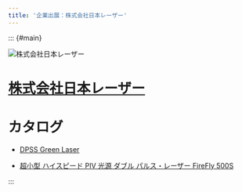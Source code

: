 ```yaml
---
title: '企業出展：株式会社日本レーザー'
---
```


::: {#main}

![株式会社日本レーザー](images/sponsors/laser.png)

# [株式会社日本レーザー](https://www.laserinc.jp/)

# カタログ

- <i class="fas fa-book-open"></i> [DPSS Green Laser](files/sponsors/laser/DPGL_2W.pdf)

- <i class="fas fa-book-open"></i> [超小型 ハイスピード PIV 光源 ダブル パルス・レーザー FireFly 500S](files/sponsors/laser/FireFly500S_100k.pdf)

:::
